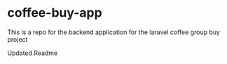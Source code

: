 # coffee-buy-app
This is a repo for the backend application for the laravel coffee group buy project

Updated Readme 